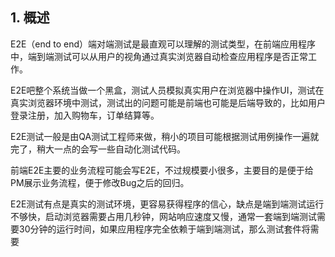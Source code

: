 ## 1. 概述

E2E（end to end）端对端测试是最直观可以理解的测试类型，在前端应用程序中，端到端测试可以从用户的视角通过真实浏览器自动检查应用程序是否正常工作。

E2E吧整个系统当做一个黑盒，测试人员模拟真实用户在浏览器中操作UI，测试在真实浏览器环境中测试，测试出的问题可能是前端也可能是后端导致的，比如用户登录注册，加入购物车，订单结算等。

E2E测试一般是由QA测试工程师来做，稍小的项目可能根据测试用例操作一遍就完了，稍大一点的会写一些自动化测试代码。

前端E2E主要的业务流程可能会写E2E，不过规模要小很多，主要目的是便于给PM展示业务流程，便于修改Bug之后的回归。

E2E测试有点是真实的测试环境，更容易获得程序的信心，缺点是端到端测试运行不够快，启动浏览器需要占用几秒钟，网站响应速度又慢，通常一套端到端测试需要30分钟的运行时间，如果应用程序完全依赖于端到端测试，那么测试套件将需要